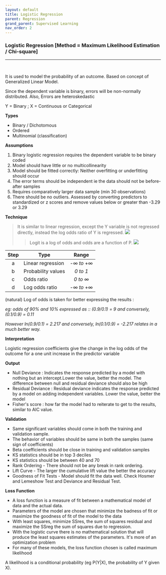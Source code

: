 ```yaml
---
layout: default
title: Logistic Regression
parent: Regression
grand_parent: Supervised Learning
nav_order: 2
---
```

### Logistic Regression \[Method = Maximum Likelihood Estimation / Chi-square\]
___
&nbsp;

It is used to model the probability of an outcome. Based on concept of Generalized Linear Model.

Since the dependent variable is binary, errors will be non-normally distributed. Also, Errors are heteroskedastic

Y = Binary ; X = Continuous or Categorical

**Types**
- Binary / Dichotomous
- Ordered
- Multinomial (classification)


**Assumptions**

1. Binary logistic regression requires the dependent variable to be binary coded
2. Model should have little or no multicollinearity
3. Model should be fitted correctly: Neither overfitting or underfitting should occur
4. The error terms should be independent ie the data should not be before-after samples
5. Requires comparatively larger data sample (min 30 observations)
6. There should be no outliers. Assessed by converting predictors to standardized or z scores and remove values below or greater than -3.29 or 3.29

**Technique**

>It is similar to linear regression, except the Y variable is not regressed directly, instead the log odds ratio of Y is regressed.
![](https://lh3.googleusercontent.com/2VsVZ8NP0E0CZ9-UYxZhiP4a0ukNuHBONgCDMRs4kgZ-yD1N5L97PlSPjsmy5i-bk8pwGrpDBOq86pc5fm9vohzO35D-Zkn_A5hLgG0zjmo8uISm0JQSVOnqgfdzleVsfTdJvqo4)
>>Logit is a log of odds and odds are a function of P.
![](https://lh3.googleusercontent.com/M9lvSz_P61DFtf5Yx0eQktSY9C-fbDRJHYvz_hGvHcCxdL3xEp51eMT3Uz1avRFihrmC2We4JiOQNZyIObN7rah67I6gtg1sFVbpv-bNVDZjKhzLJEwi7iZ6rZZ_jcK4PFvZeJxA)

Step | Type | Range
:--: | ---- | :---:
a | Linear regression | -∞ _to_ +∞
b | Probability values | _0 to 1_
c | Odds ratio | _0 to ∞_
d | Log odds ratio | -∞ _to_ +∞

(natural) Log of odds is taken for better expressing the results :

_eg: odds of 90% and 10% expressed as :: (0.9/0.1) = 9 and conversely, (0.1/0.9) = 0.11_

_However ln(0.9/0.1) = 2.217 and conversely, ln(0.1/0.9) = -2.217 relates in a much better way._

**Interpretation**

Logistic regression coefficients give the change in the log odds of the outcome for a one unit increase in the predictor variable

**Output**

* Null Deviance : Indicates the response predicted by a model with nothing but an intercept.Lower the value, better the model. The difference between null and residual deviance should also be high
* Residual Deviance : Residual deviance indicates the response predicted by a model on adding independent variables. Lower the value, better the model
* Fisher's score : how far the model had to reiterate to get to the results, similar to AIC value.

**Validation**

* Same significant variables should come in both the training and validation sample.
* The behavior of variables should be same in both the samples (same sign of coefficients)
* Beta coefficients should be close in training and validation samples
* KS statistics should be in top 3 deciles
* KS statistics should be between 40 and 70
* Rank Ordering - There should not be any break in rank ordering.
* Lift Curve - The larger the cumulative lift value the better the accuracy
* Goodness of Fit Tests - Model should fit the data well. Check Hosmer and Lemeshow Test and Deviance and Residual Test.

**Loss Function**

* A loss function is a measure of fit between a mathematical model of data and the actual data.
* Parameters of the model are chosen that minimize the badness of fit or maximize the goodness of fit of the model to the data
* With least squares, minimize SSres, the sum of squares residual and maximize the SSreg the sum of squares due to regression.
* With the logistic curve there is no mathematical solution that will produce the least squares estimates of the parameters. It's more of an optimization problem
* For many of these models, the loss function chosen is called maximum likelihood

A likelihood is a conditional probability (eg P(Y|X), the probability of Y given X).
